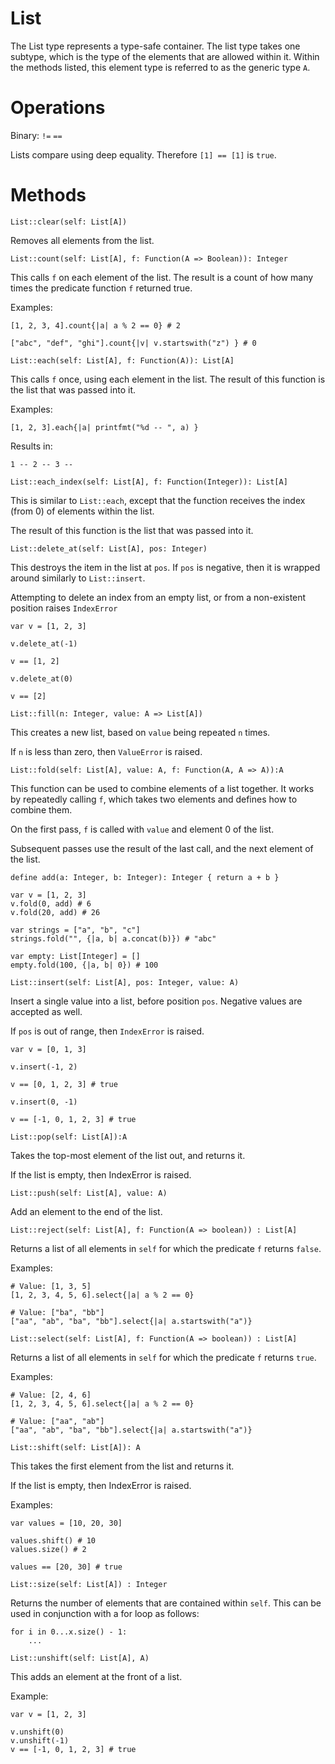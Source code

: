 List
====

The List type represents a type-safe container. The list type takes one subtype, which is the type of the elements that are allowed within it. Within the methods listed, this element type is referred to as the generic type `A`.

# Operations

Binary: `!=` `==`

Lists compare using deep equality. Therefore `[1] == [1]` is `true`.

# Methods

`List::clear(self: List[A])`

Removes all elements from the list.


`List::count(self: List[A], f: Function(A => Boolean)): Integer`

This calls `f` on each element of the list. The result is a count of how many times the predicate function `f` returned true.

Examples:

```
[1, 2, 3, 4].count{|a| a % 2 == 0} # 2

["abc", "def", "ghi"].count{|v| v.startswith("z") } # 0
```


`List::each(self: List[A], f: Function(A)): List[A]`

This calls `f` once, using each element in the list. The result of this function is the list that was passed into it.

Examples:

```
[1, 2, 3].each{|a| printfmt("%d -- ", a) }
```

Results in:

```
1 -- 2 -- 3 --
```


`List::each_index(self: List[A], f: Function(Integer)): List[A]`

This is similar to `List::each`, except that the function receives the index (from 0) of elements within the list.

The result of this function is the list that was passed into it.


`List::delete_at(self: List[A], pos: Integer)`

This destroys the item in the list at `pos`. If `pos` is negative, then it is wrapped around similarly to `List::insert`.

Attempting to delete an index from an empty list, or from a non-existent position raises `IndexError`

```
var v = [1, 2, 3]

v.delete_at(-1)

v == [1, 2]

v.delete_at(0)

v == [2]
```


`List::fill(n: Integer, value: A => List[A])`

This creates a new list, based on `value` being repeated `n` times.

If `n` is less than zero, then `ValueError` is raised.


`List::fold(self: List[A], value: A, f: Function(A, A => A)):A`

This function can be used to combine elements of a list together. It works by repeatedly calling `f`, which takes two elements and defines how to combine them.

On the first pass, `f` is called with `value` and element 0 of the list.

Subsequent passes use the result of the last call, and the next element of the list.

```
define add(a: Integer, b: Integer): Integer { return a + b }

var v = [1, 2, 3]
v.fold(0, add) # 6
v.fold(20, add) # 26

var strings = ["a", "b", "c"]
strings.fold("", {|a, b| a.concat(b)}) # "abc"

var empty: List[Integer] = []
empty.fold(100, {|a, b| 0}) # 100
```


`List::insert(self: List[A], pos: Integer, value: A)`

Insert a single value into a list, before position `pos`. Negative values are accepted as well.

If `pos` is out of range, then `IndexError` is raised.

```
var v = [0, 1, 3]

v.insert(-1, 2)

v == [0, 1, 2, 3] # true

v.insert(0, -1)

v == [-1, 0, 1, 2, 3] # true
```


`List::pop(self: List[A]):A`

Takes the top-most element of the list out, and returns it.

If the list is empty, then IndexError is raised.


`List::push(self: List[A], value: A)`

Add an element to the end of the list.


`List::reject(self: List[A], f: Function(A => boolean)) : List[A]`

Returns a list of all elements in `self` for which the predicate `f` returns `false`.

Examples:

```
# Value: [1, 3, 5]
[1, 2, 3, 4, 5, 6].select{|a| a % 2 == 0}

# Value: ["ba", "bb"]
["aa", "ab", "ba", "bb"].select{|a| a.startswith("a")}
```


`List::select(self: List[A], f: Function(A => boolean)) : List[A]`

Returns a list of all elements in `self` for which the predicate `f` returns `true`.

Examples:

```
# Value: [2, 4, 6]
[1, 2, 3, 4, 5, 6].select{|a| a % 2 == 0}

# Value: ["aa", "ab"]
["aa", "ab", "ba", "bb"].select{|a| a.startswith("a")}
```


`List::shift(self: List[A]): A`

This takes the first element from the list and returns it.

If the list is empty, then IndexError is raised.

Examples:

```
var values = [10, 20, 30]

values.shift() # 10
values.size() # 2

values == [20, 30] # true
```


`List::size(self: List[A]) : Integer`

Returns the number of elements that are contained within `self`. This can be used in conjunction with a for loop as follows:

```
for i in 0...x.size() - 1:
    ...
```


`List::unshift(self: List[A], A)`

This adds an element at the front of a list.

Example:

```
var v = [1, 2, 3]

v.unshift(0)
v.unshift(-1)
v == [-1, 0, 1, 2, 3] # true
```
